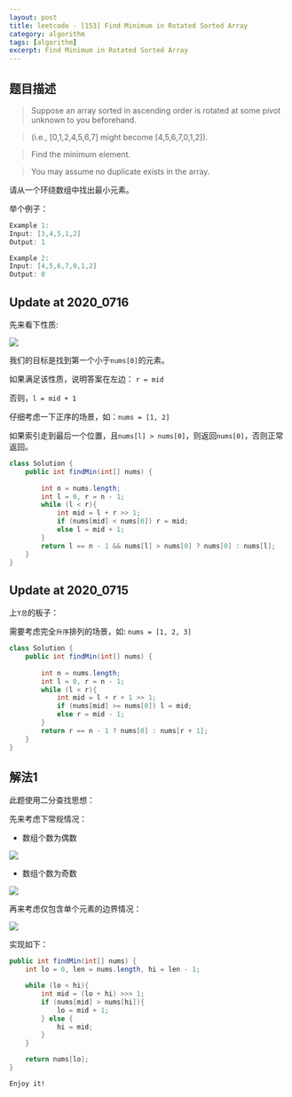 ```yaml
---
layout: post
title: leetcode - [153] Find Minimum in Rotated Sorted Array
category: algorithm
tags: [algorithm]
excerpt: Find Minimum in Rotated Sorted Array
---
```


## 题目描述  

> Suppose an array sorted in ascending order is rotated at some pivot unknown to you beforehand.  

> (i.e.,  [0,1,2,4,5,6,7] might become  [4,5,6,7,0,1,2]).  

> Find the minimum element.  

> You may assume no duplicate exists in the array.  

请从一个环绕数组中找出最小元素。  


举个例子：  

``` java
Example 1:
Input: [3,4,5,1,2] 
Output: 1

Example 2:
Input: [4,5,6,7,0,1,2]
Output: 0
```

## Update at 2020_0716  

先来看下性质:  

![](https://yyc-images.oss-cn-beijing.aliyuncs.com/leetcode_153_key_2020_0716.png)  

我们的目标是找到第一个小于`nums[0]`的元素。  

如果满足该性质，说明答案在左边： `r = mid`  

否则，`l = mid + 1`  

仔细考虑一下正序的场景，如：`nums = [1, 2]`  

如果索引走到最后一个位置，且`nums[l] > nums[0]`，则返回`nums[0]`，否则正常返回。  

``` java
class Solution {
    public int findMin(int[] nums) {
        
        int n = nums.length;
        int l = 0, r = n - 1;
        while (l < r){
            int mid = l + r >> 1;
            if (nums[mid] < nums[0]) r = mid;
            else l = mid + 1;
        }
        return l == n - 1 && nums[l] > nums[0] ? nums[0] : nums[l];
    }
}
```



## Update at 2020_0715  

上`Y总`的板子：  

需要考虑完全`升序`排列的场景，如: `nums = [1, 2, 3]`  

``` java
class Solution {
    public int findMin(int[] nums) {
        
        int n = nums.length;
        int l = 0, r = n - 1;
        while (l < r){
            int mid = l + r + 1 >> 1;
            if (nums[mid] >= nums[0]) l = mid;
            else r = mid - 1;
        }
        return r == n - 1 ? nums[0] : nums[r + 1];
    }
}
```

## 解法1

此题使用二分查找思想：  

先来考虑下常规情况：  

- 数组个数为偶数  


![](https://yyc-images.oss-cn-beijing.aliyuncs.com/leetcode_153_even_condition.png)  

- 数组个数为奇数  

![](https://yyc-images.oss-cn-beijing.aliyuncs.com/leetcode_153_odd_condition.png)  


再来考虑仅包含单个元素的边界情况：   


![](https://yyc-images.oss-cn-beijing.aliyuncs.com/leetcode_153_border_condition.png)  


实现如下：  

``` java
public int findMin(int[] nums) {
    int lo = 0, len = nums.length, hi = len - 1;

    while (lo < hi){
        int mid = (lo + hi) >>> 1;
        if (nums[mid] > nums[hi]){
            lo = mid + 1;
        } else {
            hi = mid;
        }
    }

    return nums[lo];
}
```


`Enjoy it!`
